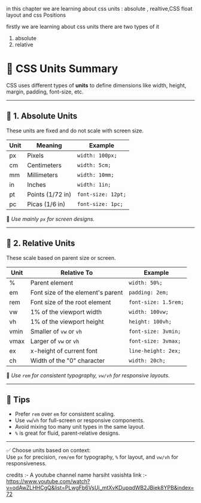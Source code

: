 in this chapter we  are learning about css units : absolute , realtive,CSS float layout and css Positions 


firstly we are learning about css units 
there are two types of it 
1. absolute
2. relative

# 📏 CSS Units Summary

CSS uses different types of **units** to define dimensions like width, height, margin, padding, font-size, etc.

---

## 📌 1. **Absolute Units**
These units are fixed and do not scale with screen size.

| Unit | Meaning        | Example      |
|------|----------------|--------------|
| px   | Pixels         | `width: 100px;` |
| cm   | Centimeters    | `width: 5cm;`   |
| mm   | Millimeters    | `width: 10mm;`  |
| in   | Inches         | `width: 1in;`   |
| pt   | Points (1/72 in) | `font-size: 12pt;` |
| pc   | Picas (1/6 in) | `font-size: 1pc;`  |

📝 *Use mainly `px` for screen designs.*

---

## 📌 2. **Relative Units**
These scale based on parent size or screen.

| Unit  | Relative To                         | Example              |
|-------|-------------------------------------|----------------------|
| %     | Parent element                      | `width: 50%;`        |
| em    | Font size of the element's parent   | `padding: 2em;`      |
| rem   | Font size of the root element       | `font-size: 1.5rem;` |
| vw    | 1% of the viewport width            | `width: 100vw;`      |
| vh    | 1% of the viewport height           | `height: 100vh;`     |
| vmin  | Smaller of `vw` or `vh`             | `font-size: 3vmin;`  |
| vmax  | Larger of `vw` or `vh`              | `font-size: 3vmax;`  |
| ex    | x-height of current font            | `line-height: 2ex;`  |
| ch    | Width of the "0" character          | `width: 20ch;`       |

📝 *Use `rem` for consistent typography, `vw/vh` for responsive layouts.*

---

## 🔖 Tips

- Prefer `rem` over `em` for consistent scaling.
- Use `vw`/`vh` for full-screen or responsive components.
- Avoid mixing too many unit types in the same layout.
- `%` is great for fluid, parent-relative designs.

---

✅ Choose units based on context:  
Use `px` for precision, `rem/em` for typography, `%` for layout, and `vw/vh` for responsiveness.

















credits :- A youtube channel name harsiht vasishta 
link :- https://www.youtube.com/watch?v=odAwZLHHCgQ&list=PLwgFb6VsUj_mtXvKDupqdWB2JBiek8YPB&index=72